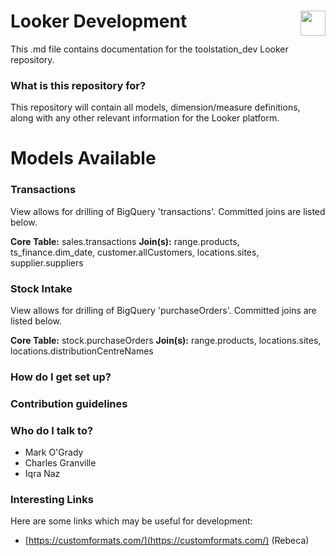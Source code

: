 <h1>Looker Development <img style="color: #ffffff;float: right;height: 40px;" src="https://www.toolstation.com/img/toolstation.svg"></h1>
This .md file contains documentation for the toolstation_dev Looker repository.

### What is this repository for? ###
This repository will contain all models, dimension/measure definitions, along with any other relevant information for the Looker platform.

# Models Available #

### Transactions
View allows for drilling of BigQuery 'transactions'. Committed joins are listed below.

<b>Core Table:</b> sales.transactions
<b>Join(s):</b> range.products, ts_finance.dim_date, customer.allCustomers, locations.sites, supplier.suppliers

### Stock Intake ###
View allows for drilling of BigQuery 'purchaseOrders'. Committed joins are listed below.

<b>Core Table:</b> stock.purchaseOrders
<b>Join(s):</b> range.products, locations.sites, locations.distributionCentreNames

### How do I get set up? ###
### Contribution guidelines ###
### Who do I talk to? ###

- Mark O'Grady
- Charles Granville
- Iqra Naz

### Interesting Links ###

Here are some links which may be useful for development:
- [https://customformats.com/](https://customformats.com/) (Rebeca)
